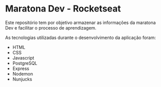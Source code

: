 # Maratona Dev - Rocketseat

Este repositório tem por objetivo armazenar as informações da maratona Dev e facilitar o processo de aprendizagem.

As tecnologias utilizadas durante o desenvolvimento da aplicação foram:

- HTML
- CSS
- Javascript
- PostgreSQL
- Express
- Nodemon
- Nunjucks